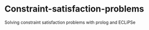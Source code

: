 # Constraint-satisfaction-problems
Solving constraint satisfaction problems with prolog and ECLiPSe
